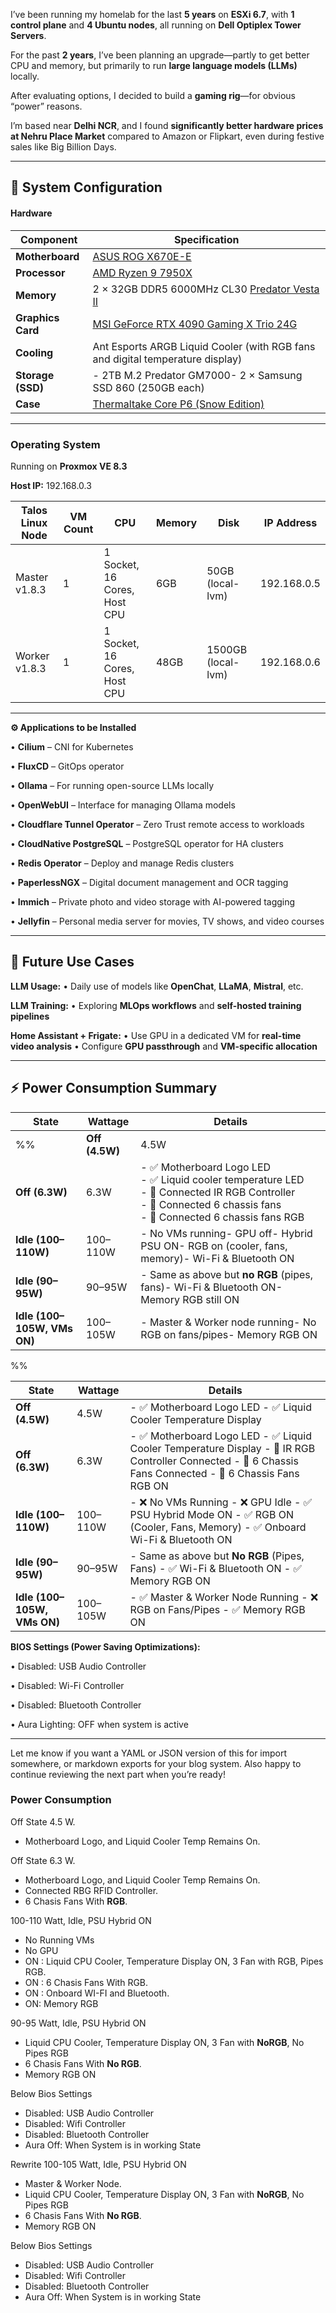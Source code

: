 I’ve been running my homelab for the last **5 years** on **ESXi 6.7**, with **1 control plane** and **4 Ubuntu nodes**, all running on **Dell Optiplex Tower Servers**.  

For the past **2 years**, I’ve been planning an upgrade—partly to get better CPU and memory, but primarily to run **large language models (LLMs)** locally.

After evaluating options, I decided to build a **gaming rig**—for obvious “power” reasons.

I’m based near **Delhi NCR**, and I found **significantly better hardware prices at Nehru Place Market** compared to Amazon or Flipkart, even during festive sales like Big Billion Days.

---

## **🔧 System Configuration**

#### **Hardware**

| **Component**     | **Specification**                                                                                                                     |
| ----------------- | ------------------------------------------------------------------------------------------------------------------------------------- |
| **Motherboard**   | [ASUS ROG X670E-E](https://rog.asus.com/motherboards/rog-strix/rog-strix-x670e-e-gaming-wifi-model/)                                  |
| **Processor**     | [AMD Ryzen 9 7950X](https://www.amd.com/en/products/processors/desktops/ryzen/7000-series/amd-ryzen-9-7950x.html)                     |
| **Memory**        | 2 × 32GB DDR5 6000MHz CL30 [Predator Vesta II](https://www.predatorstorage.com/products/predator-vesta-ii-7200-mhz-rgb-ram-ddr5.html) |
| **Graphics Card** | [MSI GeForce RTX 4090 Gaming X Trio 24G](https://www.msi.com/Graphics-Card/GeForce-RTX-4090-GAMING-X-TRIO-24G)                        |
| **Cooling**       | Ant Esports ARGB Liquid Cooler (with RGB fans and digital temperature display)                                                        |
| **Storage (SSD)** | - 2TB M.2 Predator GM7000- 2 × Samsung SSD 860 (250GB each)                                                                           |
| **Case**          | [Thermaltake Core P6 (Snow Edition)](https://www.thermaltake.com/core-p6-tempered-glass-snow-mid-tower-chassis.html)                  |

---

### **Operating System**


Running on **Proxmox VE 8.3**

**Host IP:** 192.168.0.3

|**Talos Linux Node**|**VM Count**|**CPU**|**Memory**|**Disk**|**IP Address**|
|---|---|---|---|---|---|
|Master v1.8.3|1|1 Socket, 16 Cores, Host CPU|6GB|50GB (local-lvm)|192.168.0.5|
|Worker v1.8.3|1|1 Socket, 16 Cores, Host CPU|48GB|1500GB (local-lvm)|192.168.0.6|
  
---

**⚙️ Applications to be Installed**

• **Cilium** – CNI for Kubernetes

• **FluxCD** – GitOps operator

• **Ollama** – For running open-source LLMs locally

• **OpenWebUI** – Interface for managing Ollama models

• **Cloudflare Tunnel Operator** – Zero Trust remote access to workloads

• **CloudNative PostgreSQL** – PostgreSQL operator for HA clusters

• **Redis Operator** – Deploy and manage Redis clusters

• **PaperlessNGX** – Digital document management and OCR tagging

• **Immich** – Private photo and video storage with AI-powered tagging

• **Jellyfin** – Personal media server for movies, TV shows, and video courses

---

## **🚀 Future Use Cases**

**LLM Usage:**
• Daily use of models like **OpenChat**, **LLaMA**, **Mistral**, etc.

**LLM Training:**
• Exploring **MLOps workflows** and **self-hosted training pipelines**

**Home Assistant + Frigate:**
• Use GPU in a dedicated VM for **real-time video analysis**
• Configure **GPU passthrough** and **VM-specific allocation**

---

## **⚡ Power Consumption Summary**

| **State**                   | **Wattage** | **Details**                                                                                                                                                                  |
| --------------------------- | ----------- | ---------------------------------------------------------------------------------------------------------------------------------------------------------------------------- |
%% | **Off (4.5W)**              | 4.5W        | - ✅ Motherboard Logo LED <br>- ✅ Liquid cooler temperature LED                                                                                                               |
| **Off (6.3W)**              | 6.3W        | - ✅ Motherboard Logo LED <br>- ✅ Liquid cooler temperature LED<br>- 🔌 Connected IR RGB Controller<br>- 🔌 Connected 6 chassis fans<br>- 🔌 Connected 6 chassis fans RGB<br> |
| **Idle (100–110W)**         | 100–110W    | - No VMs running- GPU off- Hybrid PSU ON- RGB on (cooler, fans, memory)- Wi-Fi & Bluetooth ON                                                                                |
| **Idle (90–95W)**           | 90–95W      | - Same as above but **no RGB** (pipes, fans)- Wi-Fi & Bluetooth ON- Memory RGB still ON                                                                                      |
| **Idle (100–105W, VMs ON)** | 100–105W    | - Master & Worker node running- No RGB on fans/pipes- Memory RGB ON                                                                                                          |
 %%

| **State**                   | **Wattage** | **Details**                                                                                                                                              |
| --------------------------- | ----------- | -------------------------------------------------------------------------------------------------------------------------------------------------------- |
| **Off (4.5W)**              | 4.5W        | - ✅ Motherboard Logo LED - ✅ Liquid Cooler Temperature Display                                                                                           |
| **Off (6.3W)**              | 6.3W        | - ✅ Motherboard Logo LED - ✅ Liquid Cooler Temperature Display - 🔌 IR RGB Controller Connected - 🔌 6 Chassis Fans Connected - 🔌 6 Chassis Fans RGB ON |
| **Idle (100–110W)**         | 100–110W    | - ❌ No VMs Running - ❌ GPU Idle - ✅ PSU Hybrid Mode ON - ✅ RGB ON (Cooler, Fans, Memory) - ✅ Onboard Wi-Fi & Bluetooth ON                                |
| **Idle (90–95W)**           | 90–95W      | - Same as above but **No RGB** (Pipes, Fans) - ✅ Wi-Fi & Bluetooth ON - ✅ Memory RGB ON                                                                  |
| **Idle (100–105W, VMs ON)** | 100–105W    | - ✅ Master & Worker Node Running - ❌ RGB on Fans/Pipes - ✅ Memory RGB ON                                                                                 |

**BIOS Settings (Power Saving Optimizations):**

• Disabled: USB Audio Controller

• Disabled: Wi-Fi Controller

• Disabled: Bluetooth Controller

• Aura Lighting: OFF when system is active

---

Let me know if you want a YAML or JSON version of this for import somewhere, or markdown exports for your blog system. Also happy to continue reviewing the next part when you’re ready!

### Power Consumption

Off State 4.5 W.
- Motherboard Logo, and Liquid Cooler Temp Remains On.

Off State 6.3 W.
- Motherboard Logo, and Liquid Cooler Temp Remains On.
- Connected RBG RFID Controller.
- 6 Chasis Fans With **RGB**.

100-110 Watt, Idle, PSU Hybrid ON
- No Running VMs
- No GPU
- ON : Liquid CPU Cooler, Temperature Display ON, 3 Fan with RGB, Pipes RGB.
- ON : 6 Chasis Fans With RGB.
- ON : Onboard WI-FI and Bluetooth.
- ON: Memory RGB

90-95 Watt, Idle, PSU Hybrid ON

- Liquid CPU Cooler,  Temperature Display ON, 3 Fan with **NoRGB**, No Pipes RGB 
- 6 Chasis Fans With **No RGB**.
- Memory RGB ON

Below Bios Settings
- Disabled: USB Audio Controller
- Disabled: Wifi Controller
- Disabled: Bluetooth Controller
- Aura Off: When System is in working State

Rewrite 100-105 Watt, Idle, PSU Hybrid ON
- Master & Worker Node. 
- Liquid CPU Cooler,  Temperature Display ON, 3 Fan with **NoRGB**, No Pipes RGB 
- 6 Chasis Fans With **No RGB**.
- Memory RGB ON

Below Bios Settings
- Disabled: USB Audio Controller
- Disabled: Wifi Controller
- Disabled: Bluetooth Controller
- Aura Off: When System is in working State